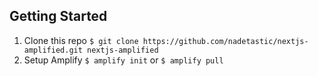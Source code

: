 ## Getting Started

1. Clone this repo `$ git clone https://github.com/nadetastic/nextjs-amplified.git nextjs-amplified`
2. Setup Amplify `$ amplify init` or `$ amplify pull`

